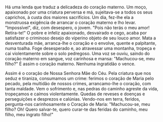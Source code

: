 Há uma lenda que traduz a delicadeza do coração materno. Um moço, apaixonado por uma criatura perversa e má, sujeitava-se a todos os seus caprichos, à custa dos maiores sacrifícios. Um dia, fez-lhe ela a monstruosa exigência de arrancar o coração materno e lho levar. "Impossível", diz, com desespero, o jovem. "Pois não terás o meu amor! Retira-te!" O pobre e infeliz apaixonado, desvairado e cego, acaba por satisfazer o criminoso desejo do viperino objeto de seu louco amor. Mata a desventurada mãe, arranca-lhe o coração e o envolve, quente e palpitante, numa toalha. Foge desesperado e, ao atravessar uma montanha, tropeça e cai violentamente sobre o solo pedregoso. Uma voz se ouviu, saindo do coração materno em sangue, voz carinhosa e mansa: "Machucou-se, meu filho?" É assim o coração materno. Nenhuma ingratidão o vence.

Assim é o coração de Nossa Senhora Mãe do Céu. Pela criatura que nos seduz e tiraniza, consumamos um crime: ferimos o coração de Maria pelo pecado, pela multidão de nossos crimes, arrancamo-lhe o coração, com tanta maldade. Vem o sofrimento e, nas pedras do caminho agreste da vida, tropeçamos e caímos violentamente. Quedas de reveses e doenças e perseguições e desprezos e calúnias. Vendo-nos em terra, feridos, pergunta-nos carinhosamente o Coração de Maria: "Machucou-se, meu filho? Oh! Quero salvar-te, quero curar-te das feridas do caminho, meu filho, meu ingrato filho!"